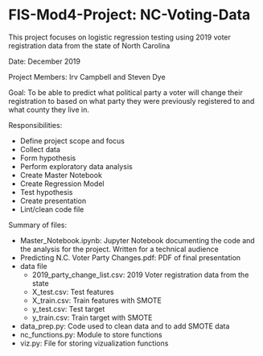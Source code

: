 # FIS-Mod4-Project: NC-Voting-Data

This project focuses on logistic regression testing using 2019 voter registration data from the state of North Carolina

Date: December 2019

Project Members: Irv Campbell and Steven Dye

Goal: To be able to predict what political party a voter will change their registration to based on what party they were previously registered to and what county they live in.

Responsibilities:
 - Define project scope and focus
 - Collect data
 - Form hypothesis
 - Perform exploratory data analysis
 - Create Master Notebook
 - Create Regression Model
 - Test hypothesis
 - Create presentation
 - Lint/clean code file
 
 Summary of files:
 - Master_Notebook.ipynb: Jupyter Notebook documenting the code and the analysis for the project. Written for a technical audience
 - Predicting N.C. Voter Party Changes.pdf: PDF of final presentation
 - data file
     - 2019_party_change_list.csv: 2019 Voter registration data from the state 
     - X_test.csv: Test features
     - X_train.csv: Train features with SMOTE
     - y_test.csv: Test target
     - y_train.csv: Train target with SMOTE
- data_prep.py: Code used to clean data and to add SMOTE data
- nc_functions.py: Module to store functions
- viz.py: File for storing vizualization functions
